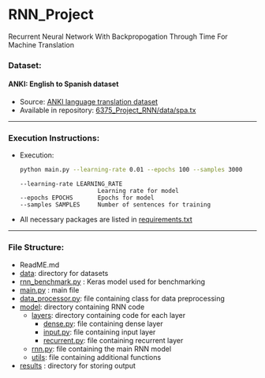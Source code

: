 # RNN_Project
Recurrent Neural Network With Backpropogation Through Time For Machine Translation
### Dataset: 
#### ANKI: English to Spanish dataset
- Source: [ANKI language translation dataset](https://www.manythings.org/anki/)
- Available in repository: [6375_Project_RNN/data/spa.tx](https://github.com/adityavkulkarni/6375_Project_RNN/blob/master/data/spa.txt)

___
### Execution Instructions:
- Execution:
  ```bash
  python main.py --learning-rate 0.01 --epochs 100 --samples 3000
  ```
  ```
  --learning-rate LEARNING_RATE
                        Learning rate for model
  --epochs EPOCHS       Epochs for model
  --samples SAMPLES     Number of sentences for training
  ```
- All necessary packages are listed in [requirements.txt](requirements.txt)  

___
### File Structure:
- ReadME.md 
- [data](data): directory for datasets 
- [rnn_benchmark.py](rnn_benchmark.py) : Keras model used for benchmarking
- [main.py](main.py) : main file 
- [data_processor.py](data_processor.py): file containing class for data preprocessing
- [model](model): directory containing RNN code
  - [layers](model/layers): directory containing code for each layer
    - [dense.py](model/layers/dense.py): file containing dense layer
    - [input.py](model/layers/input.py): file containing input layer
    - [recurrent.py](model/layers/recurrent.py): file containing recurrent layer
  - [rnn.py](model/rnn.py): file containing the main RNN model
  - [utils](model/utils.py): file containing additional functions 
- [results](results) : directory for storing output 
